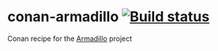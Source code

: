 # conan-armadillo [![Build status](https://ci.appveyor.com/api/projects/status/29sage76kdts3a1s?svg=true)](https://ci.appveyor.com/project/kudzurunner/conan-armadillo)



Conan recipe for the [Armadillo](http://arma.sourceforge.net/) project
